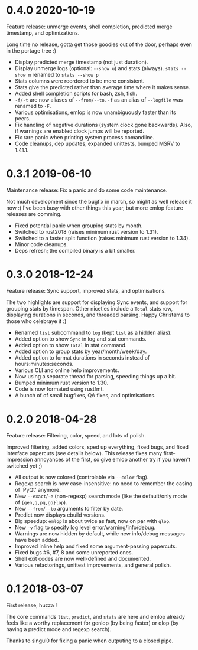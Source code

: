 # 0.4.0 2020-10-19

Feature release: unmerge events, shell completion, predicted merge timestamp, and optimizations.

Long time no release, gotta get those goodies out of the door, perhaps even in the portage tree :)

* Display predicted merge timestamp (not just duration).
* Display unmerge logs (optional: `--show u`) and stats (always).
  `stats --show m` renamed to `stats --show p`
* Stats columns were reordered to be more consistent.
* Stats give the predicted rather than average time where it makes sense.
* Added shell completion scripts for bash, zsh, fish.
* `-f/-t` are now aliases of `--from/--to`.
  `-f` as an alias of `--logfile` was renamed to `-F`.
* Various optimisations, emlop is now unambiguously faster than its peers.
* Fix handling of negative durations (system clock gone backwards).
  Also, if warnings are enabled clock jumps will be reported.
* Fix rare panic when printing system process comandline.
* Code cleanups, dep updates, expanded unittests, bumped MSRV to 1.41.1.

# 0.3.1 2019-06-10

Maintenance release: Fix a panic and do some code maintenance.

Not much development since the bugfix in march, so might as well release it now :) I've been busy
with other things this year, but more emlop feature releases are comming.

* Fixed potential panic when grouping stats by month.
* Switched to rust2018 (raises minimum rust version to 1.31).
* Switched to a faster split function (raises minimum rust version to 1.34).
* Minor code cleanups.
* Deps refresh; the compiled binary is a bit smaller.

# 0.3.0 2018-12-24

Feature release: Sync support, improved stats, and optimisations.

The two highlights are support for displaying Sync events, and support for grouping stats by
timespan. Other niceties include a `Total` stats row, displaying durations in seconds, and threaded
parsing. Happy Christams to those who celebraye it :)

* Renamed `list` subcommand to `log` (kept `list` as a hidden alias).
* Added option to show `Sync` in log and stat commands.
* Added option to show `Total` in stat command.
* Added option to group stats by year/month/week/day.
* Added option to format durations in seconds instead of hours:minutes:seconds.
* Various CLI and online help improvements.
* Now using a separate thread for parsing, speeding things up a bit.
* Bumped minimum rust version to 1.30.
* Code is now formated using rustfmt.
* A bunch of of small bugfixes, QA fixes, and optimisations.

# 0.2.0 2018-04-28

Feature release: Filtering, color, speed, and lots of polish.

Improved filtering, added colors, sped up everything, fixed bugs, and fixed interface papercuts (see
details below). This release fixes many first-impression annoyances of the first, so give emlop
another try if you haven't switched yet ;)

* All output is now colored (controlable via `--color` flag).
* Regexp search is now case-insensitive: no need to remember the casing of 'PyQt' anymore.
* New `--exact`/`-e` (non-regexp) search mode (like the default/only mode of `{gen,q,pq,go}lop`).
* New `--from`/`--to` arguments to filter by date.
* Predict now displays ebuild versions.
* Big speedup: `emlop` is about twice as fast, now on par with `qlop`.
* New `-v` flag to specify log level error/warning/info/debug.
* Warnings are now hidden by default, while new info/debug messages have been added.
* Improved inline help and fixed some argument-passing papercuts.
* Fixed bugs #6, #7, 8 and some unreported ones.
* Shell exit codes are now well-defined and documented.
* Various refactorings, unittest improvements, and general polish.

# 0.1 2018-03-07

First release, huzza !

The core commands `list`, `predict`, and `stats` are here and emlop already feels like a worthy
replacement for genlop (by being faster) or qlop (by having a predict mode and regexp search).

Thanks to singul0 for fixing a panic when outputing to a closed pipe.
